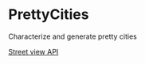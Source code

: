 # PrettyCities
Characterize and generate pretty cities

[Street view API](https://developers.google.com/maps/documentation/streetview/overview)
